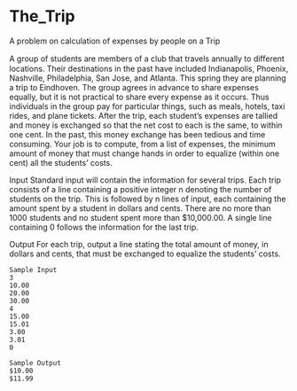 # The_Trip
A problem on calculation of expenses by people on a Trip

A group of students are members of a club that travels annually to diﬀerent locations. Their destinations in the past have included Indianapolis, Phoenix, Nashville, Philadelphia, San Jose, and Atlanta. This spring they are planning a trip to Eindhoven.
The group agrees in advance to share expenses equally, but it is not practical to share every expense as it occurs. Thus individuals in the group pay for particular things, such as meals, hotels, taxi rides, and plane tickets. After the trip, each student’s expenses are tallied and money is exchanged so that the net cost to each is the same, to within one cent. In the past, this money exchange has been tedious and time consuming. Your job is to compute, from a list of expenses, the minimum amount of money that must change hands in order to equalize (within one cent) all the students’ costs.

Input
Standard input will contain the information for several trips. Each trip consists of a line containing a positive integer n denoting the number of students on the trip. This is followed by n lines of input, each containing the amount spent by a student in dollars and cents. There are no more than 1000 students and no student spent more than $10,000.00. A single line containing 0 follows the information for the last trip.

Output
For each trip, output a line stating the total amount of money, in dollars and cents, that must be exchanged to equalize the students’ costs.

    Sample Input
    3
    10.00
    20.00
    30.00
    4
    15.00
    15.01
    3.00
    3.01
    0

    Sample Output
    $10.00
    $11.99
